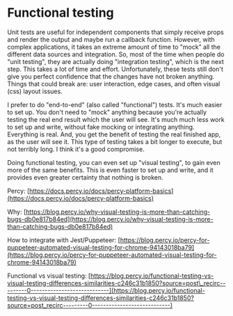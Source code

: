 # Functional testing

Unit tests are useful for independent components that simply receive props and render the output and maybe run a callback function. However, with complex applications, it takes an extreme amount of time to "mock" all the different data sources and integration. So, most of the time when people do "unit testing", they are actually doing "integration testing", which is the next step. This takes a lot of time and effort. Unfortunately, these tests still don't give you perfect confidence that the changes have not broken anything. Things that could break are: user interaction, edge cases, and often visual \(css\) layout issues. 

I prefer to do "end-to-end" \(also called "functional"\) tests. It's much easier to set up. You don't need to "mock" anything because you're actually testing the real end result which the user will see. It's much much less work to set up and write, without fake mocking or integrating anything. Everything is real. And, you get the benefit of testing the real finished app, as the user will see it. This type of testing takes a bit longer to execute, but not terribly long. I think it's a good compromise.

Doing functional testing, you can even set up "visual testing", to gain even more of the same benefits. This is even faster to set up and write, and it provides even greater certainty that nothing is broken.

Percy: [https://docs.percy.io/docs/percy-platform-basics](https://docs.percy.io/docs/percy-platform-basics)

Why: [https://blog.percy.io/why-visual-testing-is-more-than-catching-bugs-db0e817b84ed](https://blog.percy.io/why-visual-testing-is-more-than-catching-bugs-db0e817b84ed)

How to integrate with Jest/Puppeteer: [https://blog.percy.io/percy-for-puppeteer-automated-visual-testing-for-chrome-94143018ba79](https://blog.percy.io/percy-for-puppeteer-automated-visual-testing-for-chrome-94143018ba79)

Functional vs visual testing: [https://blog.percy.io/functional-testing-vs-visual-testing-differences-similarities-c246c31b1850?source=post\_recirc---------0----------------------------](https://blog.percy.io/functional-testing-vs-visual-testing-differences-similarities-c246c31b1850?source=post_recirc---------0----------------------------)

